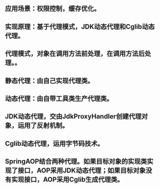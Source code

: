 ## 应用场景：权限控制，缓存优化。

## 实现原理：基于代理模式，JDK动态代理和Cglib动态代理。

## 代理模式，对象在调用方法前处理，在调用方法后处理。。

## 静态代理：由自己实现代理类。

## 动态代理：由自带工具类生产代理类。

## JDK动态代理，交由JdkProxyHandler创建代理对象，运用了反射机制。

## Cglib动态代理，运用字节码技术。

## SpringAOP结合两种代理。如果目标对象的实现类实现了接口，AOP采用JDK动态代理；如果目标对象没有实现接口，AOP采用Cglib生成代理类。
